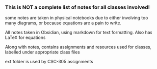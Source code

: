 ### This is NOT a complete list of notes for all classes involved!
some notes are taken in physical notebooks due to either involving too many diagrams, or because equations are a pain to write.

All notes taken in Obsidian, using markdown for text formatting.
Also has LaTeX for equations


Along with notes, contains assignments and resources used for classes, labelled under appropriate class files

ext folder is used by CSC-305 assignments